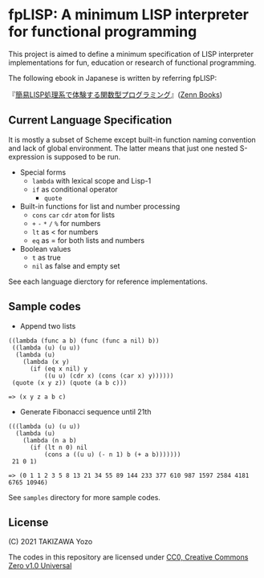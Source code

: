 # fpLISP: A minimum LISP interpreter for functional programming

This project is aimed to define a minimum specification of LISP interpreter implementations for fun, education or research of functional programming.

The following ebook in Japanese is written by referring fpLISP:

『[簡易LISP処理系で体験する関数型プログラミング](http://bit.ly/fpLISP-book)』([Zenn Books](https://zenn.dev/books))

## Current Language Specification

It is mostly a subset of Scheme except built-in function naming convention and lack of global environment. The latter means that just one nested S-expression is supposed to be run.

* Special forms
	* `lambda` with lexical scope and Lisp-1
	* `if` as conditional operator
        * `quote`
* Built-in functions for list and number processing
	* `cons` `car` `cdr` `atom` for lists
	* `+` `-` `*` `/` `%` for numbers
	* `lt` as < for numbers
	* `eq` as = for both lists and numbers
* Boolean values
	* `t` as true
	* `nil` as false and empty set

See each language dierctory for reference implementations.

## Sample codes

* Append two lists
```
((lambda (func a b) (func (func a nil) b))
 ((lambda (u) (u u))
  (lambda (u)
    (lambda (x y)
      (if (eq x nil) y
          ((u u) (cdr x) (cons (car x) y))))))
 (quote (x y z)) (quote (a b c)))

=> (x y z a b c)
```

* Generate Fibonacci sequence until 21th
```
(((lambda (u) (u u))
  (lambda (u)
    (lambda (n a b)
      (if (lt n 0) nil
          (cons a ((u u) (- n 1) b (+ a b)))))))
 21 0 1)

=> (0 1 1 2 3 5 8 13 21 34 55 89 144 233 377 610 987 1597 2584 4181 6765 10946)
```

See `samples` directory for more sample codes.

## License

(C) 2021 TAKIZAWA Yozo

The codes in this repository are licensed under [CC0, Creative Commons Zero v1.0 Universal](https://creativecommons.org/publicdomain/zero/1.0/)

